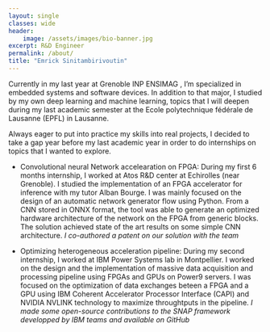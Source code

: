 ```yaml
---
layout: single
classes: wide
header:
    image: /assets/images/bio-banner.jpg
excerpt: R&D Engineer
permalink: /about/
title: "Emrick Sinitambirivoutin"
---
```


Currently in my last year at Grenoble INP ENSIMAG , I’m specialized in embedded systems and
software devices. In addition to that major, I studied by my own deep learning
and machine learning, topics that I will deepen during my last academic semester
at the Ecole polytechnique fédérale de Lausanne (EPFL) in Lausanne.

Always eager to put into practice my skills into real projects, I decided to take
a gap year before my last academic year in order to do internships on topics
that I wanted to explore.

* Convolutional neural Network accelearation on FPGA: During my first 6 months
internship, I worked at Atos R&D center at Echirolles (near Grenoble). I studied
the implementation of an FPGA accelerator for inference with my tutor Alban
Bourge. I was mainly focused on the design of an automatic network generator
flow using Python. From a CNN stored in ONNX format, the tool was able to
generate an optimized hardware architecture of the network on the FPGA from
generic blocks. The solution achieved state of the art results on some simple
CNN architecture. *I co-authored a patent on our solution with the team*

* Optimizing heterogeneous acceleration pipeline: During my second internship,
I worked at IBM Power Systems lab in Montpellier. I worked on the design and the
implementation of massive data acquisition and processing pipeline using FPGAs
and GPUs on Power9 servers. I was focused on the optimization of data exchanges
beteen a FPGA and a GPU using IBM Coherent Accelerator Processor Interface
(CAPI) and NVIDIA NVLINK technology to maximize throughtputs in the pipeline.
*I made some open-source contributions to the SNAP framework developped by IBM
teams and available on GitHub*
